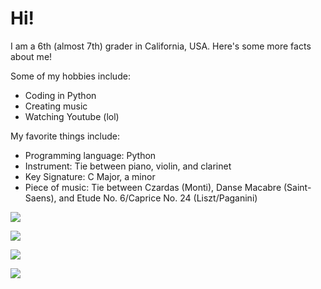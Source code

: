 # Hi!

I am a 6th (almost 7th) grader in California, USA. Here's some more facts about me!

Some of my hobbies include:
 - Coding in Python
 - Creating music
 - Watching Youtube (lol)
 
My favorite things include:
 - Programming language: Python
 - Instrument: Tie between piano, violin, and clarinet
 - Key Signature: C Major, a minor
 - Piece of music: Tie between Czardas (Monti), Danse Macabre (Saint-Saens), and Etude No. 6/Caprice No. 24 (Liszt/Paganini)
 

![](https://github-readme-stats.vercel.app/api?username=shuang4096&theme=dark)

![](https://github-readme-streak-stats.herokuapp.com/?user=shuang4096&theme=dark)

![](https://github-readme-stats.vercel.app/api/top-langs/?username=shuang4096&theme=dark)

![](https://komarev.com/ghpvc/?username=shuang4096)
